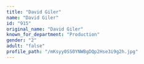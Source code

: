 ```yaml
---
title: "David Giler"
name: "David Giler"
id: "915"
original_name: "David Giler"
known_for_department: "Production"
gender: "2"
adult: "false"
profile_path: "/mKsyy0SS0YNWBgDQp2Hse3i9g2h.jpg"
---
```

